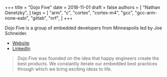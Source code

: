 +++
title = "Dojo Five"
date = 2018-11-01
draft = false
authors = [
  "Nathan Genetzky",
]
tags = [
  "arm",
  "c",
  "cortex",
  "cortex-m4",
  "gcc",
  "gcc-arm-none-eabi",
  "gitlab",
  "nrf",
]
+++

Dojo Five is a group of embedded developers from Minneapolis led by Joe
Schneider.

- [Website](https://dojofive.com/)
- [LinkedIn](https://www.linkedin.com/company/dojofive/)

> Dojo Five was founded on the idea that happy engineers create the best
> products. We constantly iterate our embedded best practices through which we
> bring exciting ideas to life.
